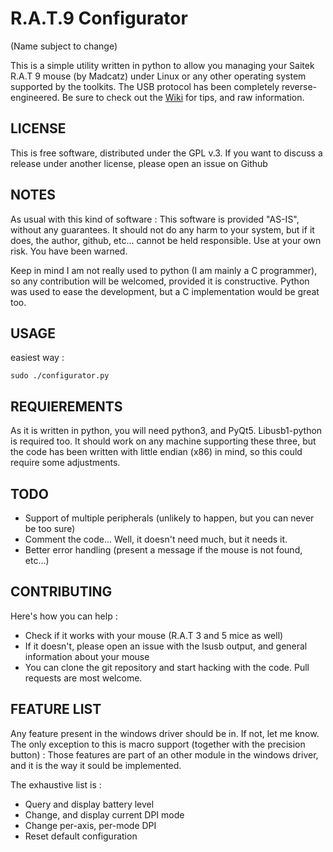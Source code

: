 R.A.T.9 Configurator
====================
(Name subject to change)

This is a simple utility written in python to allow you managing your Saitek
R.A.T 9 mouse (by Madcatz) under Linux or any other operating system supported
by the toolkits. The USB protocol has been completely reverse-engineered.
Be sure to check out the 
[Wiki](https://github.com/MayeulC/Saitek/wiki/R.A.T-9-USB-Documentation) 
for tips, and raw information.

LICENSE
-------
This is free software, distributed under the GPL v.3. If you want to discuss
a release under another license, please open an issue on Github

NOTES
-----
As usual with this kind of software :
This software is provided "AS-IS", without any guarantees. It should not do
any harm to your system, but if it does, the author, github, etc... cannot
be held responsible. Use at your own risk. You have been warned.

Keep in mind I am not really used to python (I am mainly a C programmer),
so any contribution will be welcomed, provided it is constructive.
Python was used to ease the development, but a C implementation would be
great too.

USAGE
-----
easiest way :
```Shell
sudo ./configurator.py
```

REQUIEREMENTS
-------------
As it is written in python, you will need python3, and PyQt5.
Libusb1-python is required too.
It should work on any machine supporting these three, but the code has been
written with little endian (x86) in mind, so this could require some adjustments.

TODO
----
* Support of multiple peripherals (unlikely to happen, but you can never
  be too sure)
* Comment the code... Well, it doesn't need much, but it needs it.
* Better error handling (present a message if the mouse is not found, etc...)

CONTRIBUTING
------------
Here's how you can help : 
* Check if it works with your mouse (R.A.T 3 and 5 mice as well)
* If it doesn't, please open an issue with the lsusb output, and general information about your mouse
* You can clone the git repository and start hacking with the code. Pull requests are most welcome.

FEATURE LIST
------------
Any feature present in the windows driver should be in. If not, let me know.
The only exception to this is macro support (together with the precision
button) : Those features are part of an other module in the windows driver,
and it is the way it sould be implemented.

The exhaustive list is : 
* Query and display battery level
* Change, and display current DPI mode
* Change per-axis, per-mode DPI
* Reset default configuration
